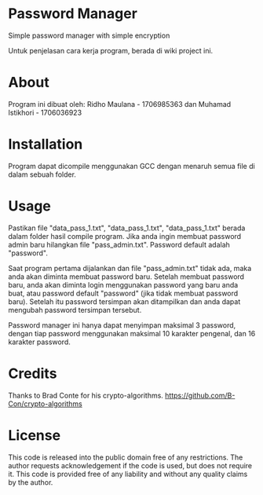 # Password Manager
Simple password manager with simple encryption

Untuk penjelasan cara kerja program, berada di wiki project ini.

# About
Program ini dibuat oleh:
Ridho Maulana - 1706985363 dan
Muhamad Istikhori - 1706036923

# Installation
Program dapat dicompile menggunakan GCC dengan menaruh semua file di dalam sebuah folder.

# Usage
Pastikan file "data_pass_1.txt", "data_pass_1.txt", "data_pass_1.txt" berada dalam folder hasil compile program.
Jika anda ingin membuat password admin baru hilangkan file "pass_admin.txt". Password default adalah "password".

Saat program pertama dijalankan dan file "pass_admin.txt" tidak ada, maka anda akan diminta membuat password baru.
Setelah membuat password baru, anda akan diminta login menggunakan password yang baru anda buat, atau password default "password" (jika tidak membuat password baru).
Setelah itu password tersimpan akan ditampilkan dan anda dapat mengubah password tersimpan tersebut.

Password manager ini hanya dapat menyimpan maksimal 3 password, dengan tiap password menggunakan maksimal 10 karakter pengenal, dan 16 karakter password.

# Credits
Thanks to Brad Conte for his crypto-algorithms.
https://github.com/B-Con/crypto-algorithms

# License
This code is released into the public domain free of any restrictions. The author requests acknowledgement if the code is used, but does not require it. This code is provided free of any liability and without any quality claims by the author.
